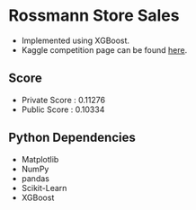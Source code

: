 # Rossmann Store Sales
- Implemented using XGBoost.
- Kaggle competition page can be found [here](https://www.kaggle.com/c/rossmann-store-sales).

## Score
- Private Score : 0.11276
- Public Score  : 0.10334

## Python Dependencies
- Matplotlib
- NumPy
- pandas
- Scikit-Learn
- XGBoost
